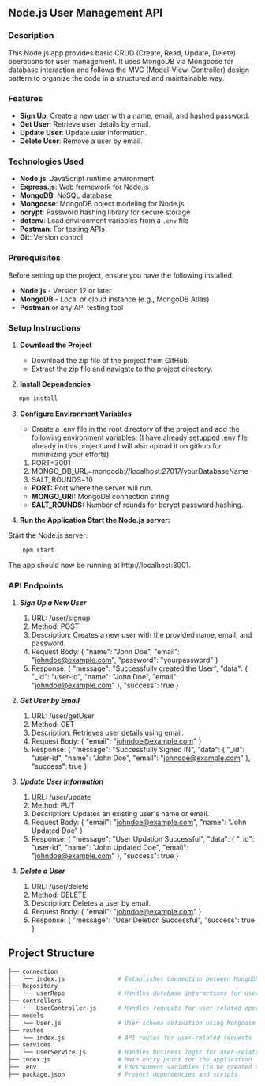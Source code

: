 ## Node.js User Management API

### Description
This Node.js app provides basic CRUD (Create, Read, Update, Delete) operations for user management. It uses MongoDB via Mongoose for database interaction and follows the MVC (Model-View-Controller) design pattern to organize the code in a structured and maintainable way.

### Features
- **Sign Up**: Create a new user with a name, email, and hashed password.
- **Get User**: Retrieve user details by email.
- **Update User**: Update user information.
- **Delete User**: Remove a user by email.

### Technologies Used
- **Node.js**: JavaScript runtime environment
- **Express.js**: Web framework for Node.js
- **MongoDB**: NoSQL database
- **Mongoose**: MongoDB object modeling for Node.js
- **bcrypt**: Password hashing library for secure storage
- **dotenv**: Load environment variables from a `.env` file
- **Postman**: For testing APIs
- **Git**: Version control

### Prerequisites
Before setting up the project, ensure you have the following installed:
- **Node.js** - Version 12 or later
- **MongoDB** - Local or cloud instance (e.g., MongoDB Atlas)
- **Postman** or any API testing tool

### Setup Instructions

1. **Download the Project**
   - Download the zip file of the project from GitHub.
   - Extract the zip file and navigate to the project directory.

2. **Install Dependencies**

```bash
   npm install
```

3. **Configure Environment Variables** 
    - Create a .env file in the root directory of the project and add the following environment variables:
    (I have already setupped .env file already in this project and I will also upload it on github for minimizing your efforts)

    1) PORT=3001
    2) MONGO_DB_URL=mongodb://localhost:27017/yourDatabaseName
    3) SALT_ROUNDS=10

    - **PORT:** Port where the server will run.
    - **MONGO_URI:** MongoDB connection string.
    - **SALT_ROUNDS:** Number of rounds for bcrypt password hashing.



4. **Run the Application Start the Node.js server:**
    
Start the Node.js server:

```bash
    npm start
```

The app should now be running at http://localhost:3001.

### API Endpoints

1. ***Sign Up a New User***

    1) URL: /user/signup
    2) Method: POST
    3) Description: Creates a new user with the provided name, email, and password.
    4) Request Body:
        {
        "name": "John Doe",
        "email": "johndoe@example.com",
        "password": "yourpassword"
        }
    5) Response:
        {
        "message": "Successfully created the User",
        "data": {
            "_id": "user-id",
            "name": "John Doe",
            "email": "johndoe@example.com"
        },
        "success": true
        }

2. ***Get User by Email***

    1) URL: /user/getUser
    2) Method: GET
    3) Description: Retrieves user details using email.
    4) Request Body:
        {
        "email": "johndoe@example.com"
        }
    5) Response:
        {
        "message": "Successfully Signed IN",
        "data": {
            "_id": "user-id",
            "name": "John Doe",
            "email": "johndoe@example.com"
        },
        "success": true
        }

3) ***Update User Information***

    1) URL: /user/update
    2) Method: PUT
    3) Description: Updates an existing user's name or email.
    4) Request Body:
        {
        "email": "johndoe@example.com",
        "name": "John Updated Doe"
        }
    5) Response:
        {
        "message": "User Updation Successful",
        "data": {
            "_id": "user-id",
            "name": "John Updated Doe",
            "email": "johndoe@example.com"
        },
        "success": true
        }

4) ***Delete a User***

    1) URL: /user/delete
    2) Method: DELETE
    3) Description: Deletes a user by email.
    4) Request Body:
        {
        "email": "johndoe@example.com"
        }
    5) Response:
        {
        "message": "User Deletion Successful",
        "success": true
        }

## Project Structure

```bash
├── connection
│   └── index.js               # Establishes Connection between MongoDB (database) and Project
├── Repository
│   └── userRepo               # Handles database interactions for user-related operations
├── controllers
│   └── UserController.js      # Handles requests for user-related operations
├── models
│   └── User.js                # User schema definition using Mongoose
├── routes
│   └── index.js               # API routes for user-related requests
├── services
│   └── UserService.js         # Handles business logic for user-related operations
├── index.js                   # Main entry point for the application
├── .env                       # Environment variables (to be created manually)
├── package.json               # Project dependencies and scripts
